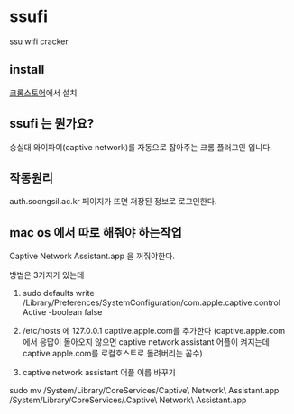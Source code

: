 # ssufi
ssu wifi cracker

## install

[크롬스토어](https://chrome.google.com/webstore/detail/ssufi/ebgfflahnnmjblcideohjocpckgegggj?hl=ko)에서 설치

## ssufi 는 뭔가요?

숭실대 와이파이(captive network)를 자동으로 잡아주는 크롬 플러그인 입니다.

## 작동원리

auth.soongsil.ac.kr 페이지가 뜨면 저장된 정보로 로그인한다.

## mac os 에서 따로 해줘야 하는작업

Captive Network Assistant.app 을 꺼줘야한다.

방법은 3가지가 있는데

1. sudo defaults write /Library/Preferences/SystemConfiguration/com.apple.captive.control Active -boolean false

2. /etc/hosts 에 127.0.0.1 captive.apple.com를 추가한다 (captive.apple.com 에서 응답이 돌아오지 않으면 captive network assistant 어플이 켜지는데 captive.apple.com를 로컬호스트로 돌려버리는 꼼수)

3. captive network assistant 어플 이름 바꾸기

sudo mv /System/Library/CoreServices/Captive\ Network\ Assistant.app /System/Library/CoreServices/.Captive\ Network\ Assistant.app 

